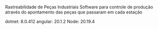 Rastreabilidade de Peças Industriais
Software para controle de produção através do apontamento das peças que passaram em cada estação 




dotnet: 8.0.412
angular: 20.1.2
Node: 20.19.4
